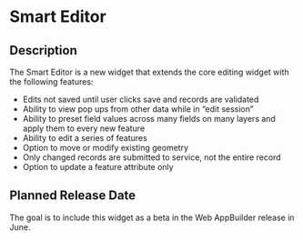 # Smart Editor ## DescriptionThe Smart Editor is a new widget that extends the core editing widget with the following features:* Edits not saved until user clicks save and records are validated* Ability to view pop ups from other data while in “edit session”* Ability to preset field values across many fields on many layers and apply them to every new feature* Ability to edit a series of features* Option to move or modify existing geometry* Only changed records are submitted to service, not the entire record* Option to update a feature attribute only## Planned Release DateThe goal is to include this widget as a beta in the Web AppBuilder release in June.  